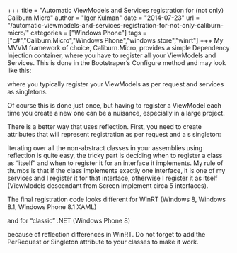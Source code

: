 +++
title = "Automatic ViewModels and Services registration for (not only) Caliburn.Micro"
author = "Igor Kulman"
date = "2014-07-23"
url = "/automatic-viewmodels-and-services-registration-for-not-only-caliburn-micro/"
categories = ["Windows Phone"]
tags = ["c#","Caliburn.Micro","Windows Phone","windows store","winrt"]
+++
My MVVM framework of choice, Caliburn.Micro, provides a simple Dependency Injection container, where you have to register all your ViewModels and Services. This is done in the Bootstraper&#8217;s Configure method and may look like this:

<script src="https://gist.github.com/igorkulman/0353b26073fc11d3635f.js?file=reg1.cs"></script>

where you typically register your ViewModels as per request and services as singletons. 

Of course this is done just once, but having to register a ViewModel each time you create a new one can be a nuisance, especially in a large project. 

<!--more-->

There is a better way that uses reflection. First, you need to create attributes that will represent registration as per request and a s singleton:

<script src="https://gist.github.com/igorkulman/0353b26073fc11d3635f.js?file=PerRequest.cs"></script>

<script src="https://gist.github.com/igorkulman/0353b26073fc11d3635f.js?file=Singleton.cs"></script>

Iterating over all the non-abstract classes in your assemblies using reflection is quite easy, the tricky part is deciding when to register a class as &#8220;itself&#8221; and when to register it for an interface it implements. My rule of thumbs is that if the class implements exactly one interface, it is one of my services and I register it for that interface, otherwise I register it as itself (ViewModels descendant from Screen implement circa 5 interfaces). 

The final registration code looks different for WinRT (Windows 8, Windows 8.1, Windows Phone 8.1 XAML)

<script src="https://gist.github.com/igorkulman/0353b26073fc11d3635f.js?file=reg2.cs"></script>

and for &#8220;classic&#8221; .NET (Windows Phone 8)

<script src="https://gist.github.com/igorkulman/0353b26073fc11d3635f.js?file=reg3.cs"></script>

because of reflection differences in WinRT. Do not forget to add the PerRequest or Singleton attribute to your classes to make it work.
